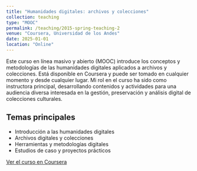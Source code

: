 ```yaml
---
title: "Humanidades digitales: archivos y colecciones"
collection: teaching
type: "MOOC"
permalink: /teaching/2015-spring-teaching-2
venue: "Coursera, Universidad de los Andes"
date: 2025-01-01
location: "Online"
---
```


Este curso en línea masivo y abierto (MOOC) introduce los conceptos y metodologías de las humanidades digitales aplicados a archivos y colecciones. Está disponible en Coursera y puede ser tomado en cualquier momento y desde cualquier lugar. Mi rol en el curso ha sido como instructora principal, desarrollando contenidos y actividades para una audiencia diversa interesada en la gestión, preservación y análisis digital de colecciones culturales.

## Temas principales

- Introducción a las humanidades digitales
- Archivos digitales y colecciones
- Herramientas y metodologías digitales
- Estudios de caso y proyectos prácticos

[Ver el curso en Coursera](https://www.coursera.org/learn/humanidades-digitales-archivos-y-colecciones)

